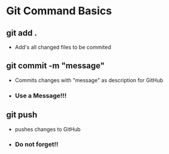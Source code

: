 # Git Command Basics

## git add .
- Add\'s all changed files to be commited

## git commit -m "message"
- Commits changes with "message" as description for GitHub
- ### Use a Message!!!

## git push
- pushes changes to GitHub
- ### Do not forget!!
